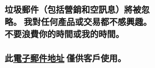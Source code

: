 # 垃圾郵件（包括營銷和空訊息）將被忽略。 我對任何產品或交易都不感興趣。 不要浪費你的時間或我的時間。
# 此[電子郵件地址](mailto:cuscuta-comenzado.0p@icloud.com) 僅供客戶使用。
